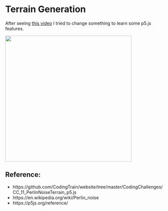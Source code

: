 <h1>Terrain Generation</h1>

<p>After seeing <a href="https://www.youtube.com/watch?v=IKB1hWWedMk&ab_channel=TheCodingTrain">this video</a> I tried to change something to learn some p5.js features.</p>

<img src="res/terrain.gif" width="400" heigth="300"></img>

<h2>Reference: </h2>
<ul>
  <li>https://github.com/CodingTrain/website/tree/master/CodingChallenges/CC_11_PerlinNoiseTerrain_p5.js</li>
  <li>https://en.wikipedia.org/wiki/Perlin_noise</li>
  <li>https://p5js.org/reference/</li>
</ul>
